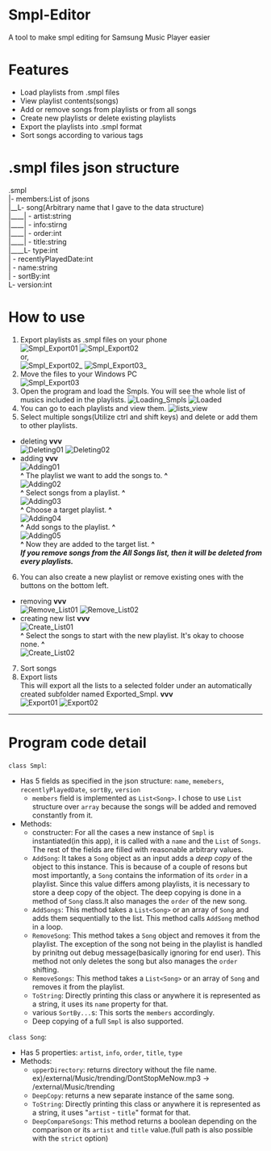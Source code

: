 # Smpl-Editor
A tool to make smpl editing for Samsung Music Player easier

# Features
- Load playlists from .smpl files
- View playlist contents(songs)
- Add or remove songs from playlists or from all songs
- Create new playlists or delete existing playlists
- Export the playlists into .smpl format
- Sort songs according to various tags


# .smpl files json structure
.smpl  
|- members\:List of jsons  
|\_\_L- song(Arbitrary name that I gave to the data structure)  
|\_\_\_\_| - artist\:string  
|\_\_\_\_| - info\:stirng  
|\_\_\_\_| - order\:int  
|\_\_\_\_| - title\:string  
|\_\_\_\_L- type\:int  
| - recentlyPlayedDate\:int  
| - name\:string  
| - sortBy\:int  
L- version\:int  

# How to use
  1. Export playlists as .smpl files on your phone  
  ![Smpl_Export01](ForReadme/Smpl_Export01.jpg)  ![Smpl_Export02](ForReadme/Smpl_Export02.jpg)  
  or,  
  ![Smpl_Export02_](ForReadme/Smpl_Export02_.jpg)  ![Smpl_Export03_](ForReadme/Smpl_Export03_.jpg)  
  2. Move the files to your Windows PC  
  ![Smpl_Export03](ForReadme/Smpl_Export03.jpg)
  3. Open the program and load the Smpls. You will see the whole list of musics included in the playlists.
  ![Loading_Smpls](ForReadme/Load_Smpls.png)  ![Loaded](ForReadme/Loaded.png)
  4. You can go to each playlists and view them.
  ![lists_view](ForReadme/Other_list_view.png)
  5. Select multiple songs(Utilize ctrl and shift keys) and delete or add them to other playlists.
  - deleting **vvv**  
  ![Deleting01](ForReadme/Delete_Songs01.png)  ![Deleting02](ForReadme/Delete_Songs02.png)  
  - adding **vvv**  
    ![Adding01](ForReadme/Add_Songs01.png)  
    **^**
    The playlist we want to add the songs to.
    **^**  
    ![Adding02](ForReadme/Add_Songs02.png)  
    **^**
    Select songs from a playlist.
    **^**  
    ![Adding03](ForReadme/Add_Songs03.png)  
    **^**
    Choose a target playlist.
    **^**  
    ![Adding04](ForReadme/Add_Songs04.png)  
    **^**
    Add songs to the playlist.
    **^**  
    ![Adding05](ForReadme/Add_Songs05.png)  
    **^**
    Now they are added to the target list.
    **^**  
    ***If you remove songs from the All Songs list, then it will be deleted from every playlists.***
  6. You can also create a new playlist or remove existing ones with the buttons on the bottom left.
  - removing **vvv**  
    ![Remove_List01](ForReadme/Remove_List01.png)  ![Remove_List02](ForReadme/Remove_List02.png)  
  - creating new list **vvv**  
    ![Create_List01](ForReadme/Create_List01.png)  
    **^**
    Select the songs to start with the new playlist. It's okay to choose none.
    **^**  
    ![Create_List02](ForReadme/Create_List02.png)  
  7. Sort songs  
  8. Export lists  
  This will export all the lists to a selected folder under an automatically created subfolder named Exported_Smpl. **vvv**  
  ![Export01](ForReadme/Export01.png)  ![Export02](ForReadme/Export02.png)


---
# Program code detail
`class Smpl`:
- Has 5 fields as specified in the json structure: `name`, `memebers`, `recentlyPlayedDate`, `sortBy`, `version`
  - `members` field is implemented as `List<Song>`. I chose to use `List` structure over `array` because the songs will be added and removed constantly from it.
- Methods:
  - constructer: For all the cases a new instance of `Smpl` is instantiated(in this app), it is called with a `name` and the `List` of `Songs`. The rest of the fields are filled with reasonable arbitrary values.
  - `AddSong`: It takes a `Song` object as an input adds a *deep copy* of the object to this instance. This is because of a couple of resons but most importantly, a `Song` contains the information of its `order` in a playlist. Since this value differs among playlists, it is necessary to store a deep copy of the object. The deep copying is done in a method of `Song` class.It also manages the `order` of the new song.
  - `AddSongs`: This method takes a `List<Song>` or an array of `Song` and adds them sequentially to the list. This method calls `AddSong` method in a loop.
  - `RemoveSong`: This method takes a `Song` object and removes it from the playlist. The exception of the song not being in the playlist is handled by prinitng out debug message(basically ignoring for end user). This method not only deletes the song but also manages the `order` shifting.
  - `RemoveSongs`: This method takes a `List<Song>` or an array of `Song` and removes it from the playlist.
  - `ToString`: Directly printing this class or anywhere it is represented as a string, it uses its `name` property for that.
  - various `SortBy...`s: This sorts the `members` accordingly.
  - Deep copying of a full `Smpl` is also supported.  
  
`class Song`:
- Has 5 properties: `artist`, `info`, `order`, `title`, `type`
- Methods:
  - `upperDirectory`: returns directory without the file name. ex)/external/Music/trending/DontStopMeNow.mp3 -> /external/Music/trending
  - `DeepCopy`: returns a new separate instance of the same song.
  - `ToString`: Directly printing this class or anywhere it is represented as a string, it uses "`artist` - `title`" format for that.
  - `DeepCompareSongs`: This method returns a boolean depending on the comparison or its `artist` and `title` value.(full path is also possible with the `strict` option)
